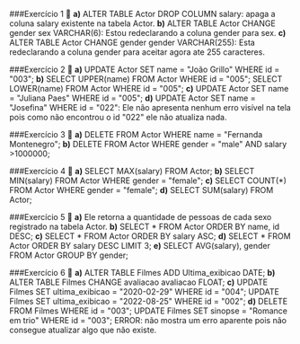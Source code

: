 ###Exercício 1 :ice_cube:
**a)** ALTER TABLE Actor DROP COLUMN salary: apaga a coluna salary existente na tabela Actor.
**b)** ALTER TABLE Actor CHANGE gender sex VARCHAR(6): Estou redeclarando a coluna gender para sex.
**c)** ALTER TABLE Actor CHANGE gender gender VARCHAR(255): Esta redeclarando a coluna gender para aceitar agora ate 255 caracteres.

###Exercício 2 :ice_cube:
**a)** UPDATE Actor SET name = "João Grillo" WHERE id = "003";
**b)** SELECT UPPER(name) FROM Actor WHERE id = "005";
    SELECT LOWER(name) FROM Actor WHERE id = "005"; 
**c)** UPDATE Actor SET name = "Juliana Paes" WHERE id = "005";
**d)** UPDATE Actor SET name = "Josefina" WHERE id = "022": Ele não apresenta nenhum erro visível na tela pois como não encontrou o id "022" ele não atualiza nada. 

###Exercício 3 :ice_cube:
**a)** DELETE FROM Actor WHERE name = "Fernanda Montenegro";
**b)** DELETE FROM Actor WHERE gender = "male" AND salary >1000000;

###Exercício 4 :ice_cube:
**a)** SELECT MAX(salary) FROM Actor;
**b)** SELECT MIN(salary) FROM Actor WHERE gender = "female";
**c)** SELECT COUNT(*) FROM Actor WHERE gender = "female";
**d)** SELECT SUM(salary) FROM Actor;

###Exercício 5 :ice_cube:
**a)** Ele retorna a quantidade de pessoas de cada sexo registrado na tabela Actor.
**b)** SELECT * FROM Actor ORDER BY name, id DESC;
**c)** SELECT * FROM Actor ORDER BY salary ASC;
**d)** SELECT * FROM Actor ORDER BY salary DESC LIMIT 3;
**e)** SELECT AVG(salary), gender FROM Actor GROUP BY gender;

###Exercício 6 :ice_cube:
**a)** ALTER TABLE Filmes ADD Ultima_exibicao DATE;
**b)** ALTER TABLE Filmes CHANGE avaliacao avaliacao FLOAT;
**c)** UPDATE Filmes SET ultima_exibicao = "2020-02-29" WHERE id = "004";
 UPDATE Filmes SET ultima_exibicao = "2022-08-25" WHERE id = "002";
**d)**  DELETE FROM Filmes WHERE id = "003";
 UPDATE Filmes SET sinopse = "Romance em trio" WHERE id = "003";
 ERROR: não mostra um erro aparente pois não consegue atualizar algo que não existe.